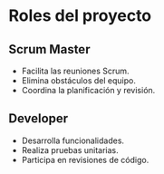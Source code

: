 # Roles del proyecto

## Scrum Master
- Facilita las reuniones Scrum.
- Elimina obstáculos del equipo.
- Coordina la planificación y revisión.

## Developer
- Desarrolla funcionalidades.
- Realiza pruebas unitarias.
- Participa en revisiones de código.
